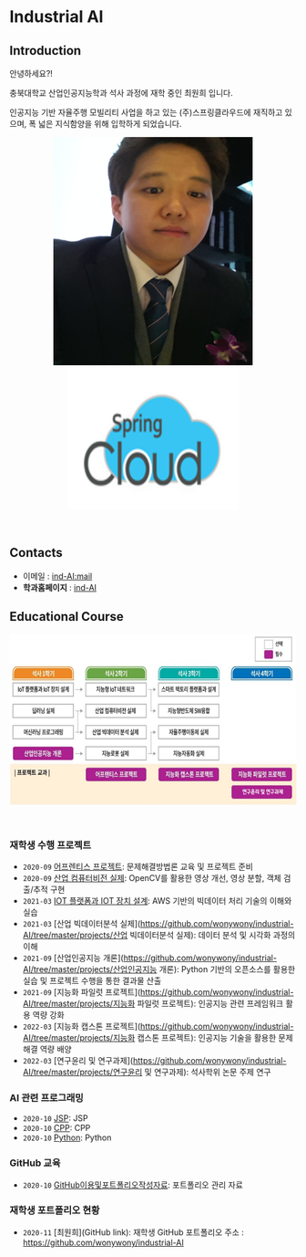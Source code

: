 # **Industrial AI** 

## Introduction

안녕하세요?!

충북대학교 산업인공지능학과 석사 과정에 재학 중인 최원희 입니다.

인공지능 기반 자율주행 모빌리티 사업을 하고 있는 (주)스프링클라우드에 재직하고 있으며, 
폭 넓은 지식함양을 위해 입학하게 되었습니다.

<p align="center">
  
<img src="./images/choiwonhee.jpg"  width="350" height="400">
<img src="./images/spring.png"  width="300" height="250">
</p>
</br>


## Contacts

- 이메일 : [ind-AI:mail](mailto:indai.cbnu.ac.kr)
- **학과홈페이지** : [ind-AI](https://github.com/industrial-AI)

## Educational Course

<p align="center">
  
<img src="./images/EdCoourse.JPG"  width="640" height="300">

</p>
</br>

### 재학생 수행 프로젝트

- `2020-09` [어프렌티스 프로젝트](https://github.com/wonywony/industrial-AI/tree/master/projects/어프렌티스-프로젝트): 문제해결방법론 교육 및 프로젝트 준비
- `2020-09` [산업 컴퓨터비전 실제](https://github.com/wonywony/industrial-AI/tree/master/projects/산업-컴퓨터비전-실제): OpenCV를 활용한 영상 개선, 영상 분할, 객체 검출/추적 구현 
- `2021-03` [IOT 플랫폼과 IOT 장치 설계](https://github.com/wonywony/industrial-AI/tree/master/projects/IoT%20%ED%94%8C%EB%9E%AB%ED%8F%BC%EA%B3%BC%20IoT%20%EC%9E%A5%EC%B9%98%20%EC%84%A4%EA%B3%84): AWS 기반의 빅데이터 처리 기술의 이해와 실습
- `2021-03` [산업 빅데이터분석 실제](https://github.com/wonywony/industrial-AI/tree/master/projects/산업 빅데이터분석 실제): 데이터 분석 및 시각화 과정의 이해
- `2021-09` [산업인공지능 개론](https://github.com/wonywony/industrial-AI/tree/master/projects/산업인공지능 개론): Python 기반의 오픈소스를 활용한 실습 및 프로젝트 수행을 통한 결과물 산출
- `2021-09` [지능화 파일럿 프로젝트](https://github.com/wonywony/industrial-AI/tree/master/projects/지능화 파일럿 프로젝트): 인공지능 관련 프레임워크 활용 역량 강화
- `2022-03` [지능화 캡스톤 프로젝트](https://github.com/wonywony/industrial-AI/tree/master/projects/지능화 캡스톤 프로젝트): 인공지능 기술을 활용한 문제해결 역량 배양
- `2022-03` [연구윤리 및 연구과제](https://github.com/wonywony/industrial-AI/tree/master/projects/연구윤리 및 연구과제): 석사학위 논문 주제 연구   

### AI 관련 프로그래밍

- `2020-10` [JSP](https://github.com/wonywony/industrial-AI/tree/master/programming/JSP): JSP
- `2020-10` [CPP](https://github.com/wonywony/industrial-AI/tree/master/programming/CPP): CPP
- `2020-10` [Python](https://github.com/wonywony/industrial-AI/tree/master/programming/Python): Python

### GitHub 교육

- `2020-10` [GitHub이용및포트폴리오작성자료](https://github.com/Bessesian/industrial-AI/tree/master/Education): 포트폴리오 관리 자료

### 재학생 포트폴리오 현황

- `2020-11` [최원희](GitHub link): 재학생 GitHub 포트폴리오 주소 : https://github.com/wonywony/industrial-AI


